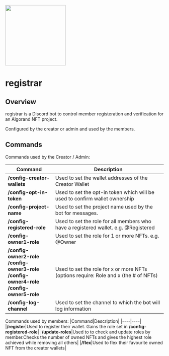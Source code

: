 [<img src="https://open.autocode.com/static/images/open.svg?" width="192">](https://open.autocode.com/)

# registrar

## Overview

registrar is a Discord bot to control member registeration and verification for an Algorand NFT project.

Configured by the creator or admin and used by the members.

## Commands

Commands used by the Creator / Admin:

|Command|Description|
|----|----|
|**/config-creator-wallets**|Used to set the wallet addresses of the Creator Wallet|
|**/config-opt-in-token**|Used to set the opt-in token which will be used to confirm wallet ownership|
|**/config-project-name**|Used to set the project name used by the bot for messages.|
|**/config-registered-role**|Used to set the role for all members who have a registered wallet. e.g. @Registered|
|**/config-owner1-role**|Used to set the role for 1 or more NFTs. e.g. @Owner|
|**/config-owner2-role**<br />**/config-owner3-role**<br />**/config-owner4-role**<br />**/config-owner5-role**|Used to set the role for x or more NFTs (options require: Role and x (the # of NFTs)|
|**/config-log-channel**|Used to set the channel to which the bot will log information|

Commands used by members:
|Command|Description|
|----|----|
|**/register**|Used to register their wallet. Gains the role set in **/config-registered-role**|
|**/update-roles**|Used to to check and update roles by member.Checks the number of owned NFTs and gives the highest role achieved while removing all others|
|**/flex**|Used to flex their favourite owned NFT from the creator wallets|
